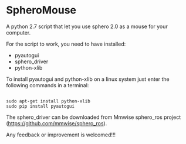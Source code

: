 # SpheroMouse
A python 2.7 script that let you use sphero 2.0 as a mouse for your computer.

For the script to work, you need to have installed:
  + pyautogui
  + sphero_driver
  + python-xlib
  
To install pyautogui and python-xlib on a linux system just enter the following commands in a terminal:
<pre><code>
sudo apt-get install python-xlib
sudo pip install pyautogui
</code></pre>

The sphero_driver can be downloaded from Mmwise sphero_ros project (https://github.com/mmwise/sphero_ros).

Any feedback or improvement is welcomed!!!
